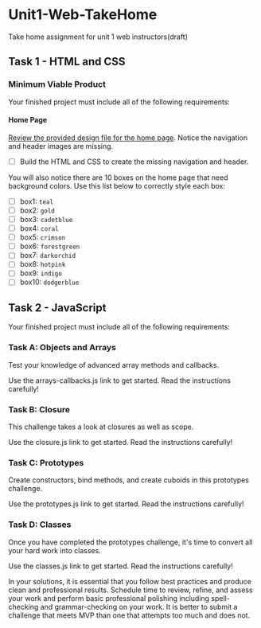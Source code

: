 # Unit1-Web-TakeHome
Take home assignment for unit 1 web instructors(draft)

## Task 1 - HTML and CSS

### Minimum Viable Product

Your finished project must include all of the following requirements:

#### Home Page

[Review the provided design file for the home page](Unit1-Web-TakeHome/design-files/home.png).  Notice the navigation and header images are missing.

* [ ] Build the HTML and CSS to create the missing navigation and header.

You will also notice there are 10 boxes on the home page that need background colors.  Use this list below to correctly style each box:

* [ ] box1: `teal`
* [ ] box2: `gold`
* [ ] box3: `cadetblue`
* [ ] box4: `coral`
* [ ] box5: `crimson`
* [ ] box6: `forestgreen`
* [ ] box7: `darkorchid`
* [ ] box8: `hotpink`
* [ ] box9: `indigo`
* [ ] box10: `dodgerblue`

## Task 2 - JavaScript

Your finished project must include all of the following requirements:

### Task A: Objects and Arrays
Test your knowledge of advanced array methods and callbacks.

Use the arrays-callbacks.js link to get started. Read the instructions carefully!

### Task B: Closure
This challenge takes a look at closures as well as scope.

Use the closure.js link to get started. Read the instructions carefully!

### Task C: Prototypes
Create constructors, bind methods, and create cuboids in this prototypes challenge.

Use the prototypes.js link to get started. Read the instructions carefully!

### Task D: Classes
Once you have completed the prototypes challenge, it's time to convert all your hard work into classes.

Use the classes.js link to get started. Read the instructions carefully!

In your solutions, it is essential that you follow best practices and produce clean and professional results. Schedule time to review, refine, and assess your work and perform basic professional polishing including spell-checking and grammar-checking on your work. It is better to submit a challenge that meets MVP than one that attempts too much and does not.
